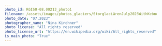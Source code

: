 ```yaml
---
photo_id: RGI60-08.00213_photo1
filename: /assets/images/photos_glaciers/StorglaciärenJuly2023WithKebnekaiseSouthernPeakAndIsfallsglaciären.jpg
photo_date: "07.2023"
photographer_name: "Nina Kirchner"
photo_license: "All rights reserved"
photo_license_url: "https://en.wikipedia.org/wiki/All_rights_reserved"
is_main_photo: "True"
---
```

